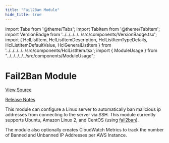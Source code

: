 ```yaml
---
title: "Fail2Ban Module"
hide_title: true
---
```


import Tabs from '@theme/Tabs';
import TabItem from '@theme/TabItem';
import VersionBadge from '../../../../../src/components/VersionBadge.tsx';
import { HclListItem, HclListItemDescription, HclListItemTypeDetails, HclListItemDefaultValue, HclGeneralListItem } from '../../../../../src/components/HclListItem.tsx';
import { ModuleUsage } from "../../../../../src/components/ModuleUsage";

<VersionBadge repoTitle="Security Modules" version="0.75.0" lastModifiedVersion="0.74.2"/>

# Fail2Ban Module

<a href="https://github.com/gruntwork-io/terraform-aws-security/tree/v0.75.0/modules/fail2ban" className="link-button" title="View the source code for this module in GitHub.">View Source</a>

<a href="https://github.com/gruntwork-io/terraform-aws-security/releases/tag/v0.74.2" className="link-button" title="Release notes for only versions which impacted this module.">Release Notes</a>

This module can configure a Linux server to automatically ban malicious ip addresses from connecting to the server
via SSH. This module currently supports Ubuntu, Amazon Linux 2, and CentOS (using
[fail2ban](https://www.fail2ban.org)).

The module also optionally creates CloudWatch Metrics to track the number of Banned and Unbanned IP Addresses per AWS
Instance.

<!-- ##DOCS-SOURCER-START
{
  "originalSources": [
    "https://github.com/gruntwork-io/terraform-aws-security/tree/v0.75.0/modules/fail2ban/readme.md",
    "https://github.com/gruntwork-io/terraform-aws-security/tree/v0.75.0/modules/fail2ban/variables.tf",
    "https://github.com/gruntwork-io/terraform-aws-security/tree/v0.75.0/modules/fail2ban/outputs.tf"
  ],
  "sourcePlugin": "module-catalog-api",
  "hash": "5956a19a22049cafd83fc87b55c1b1b4"
}
##DOCS-SOURCER-END -->
